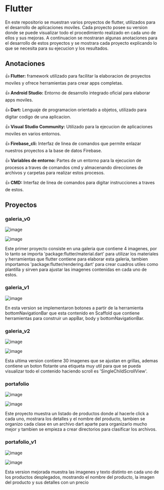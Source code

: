 # Flutter
En este repositorio se muestran varios proyectos de flutter, utilizados para el desarrollo de aplicaciones moviles. Cada proyecto posee su version donde se puede visualizar todo el procedimiento realizado en cada uno de ellos y sus mejoras. A continuacion se mostraran algunas anotaciones para el desarrollo de estos proyectos y se mostrara cada proyecto explicando lo que se necesita para su ejecucion y los resultados.

## Anotaciones
:+1: **Flutter:** framework utilizado para facilitar la elaboracion de proyectos moviles y ofrece herramientas para crear apps completas.

:+1: **Android Studio:** Entorno de desarrollo integrado oficial para elaborar apps moviles.

:+1: **Dart:** Lenguaje de programacion orientado a objetos, utilizado para digitar codigo de una aplicacion.

:+1: **Visual Studio Community:** Utilizado para la ejecucion de aplicaciones moviles en varios entornos.

:+1: **Firebase_cli:** Interfaz de linea de comandos que permite enlazar nuestros proyectos a la base de datos Firebase.

:+1: **Variables de entorno:** Partes de un entorno para la ejecucion de procesos a traves de comandos cmd y almacenando direcciones de archivos y carpetas para realizar estos procesos.

:+1: **CMD:** Interfaz de linea de comandos para digitar instrucciones a traves de estos.

## Proyectos

### galeria_v0

![image](https://user-images.githubusercontent.com/110575826/205741082-299e16c1-61db-4571-8a22-77bebb55ea06.png)

![image](https://user-images.githubusercontent.com/110575826/205743260-a841879f-1db3-48b1-9dc0-509f9d616bd7.png)


Este primer proyecto consiste en una galeria que contiene 4 imagenes, por lo tanto se importa 'package:flutter/material.dart' para utilizar los materiales y herramientas que flutter contiene para elaborar esta galeria, tambien importamos 'package:flutter/rendering.dart' para crear cuadros utiles como plantilla y sirven para ajustar las imagenes contenidas en cada uno de estos.

### galeria_v1

![image](https://user-images.githubusercontent.com/110575826/205742059-2e2de38f-fa95-4a51-aab6-6be58287504a.png)

En esta version se implementaron botones a partir de la herramienta bottomNavigationBar que esta contenido en Scaffold que contiene herramientas para construir un appBar, body y bottomNavigationBar.

### galeria_v2

![image](https://user-images.githubusercontent.com/110575826/205743749-00e07321-e788-404b-9003-4ca6e772ee1f.png)

![image](https://user-images.githubusercontent.com/110575826/205743896-188111ec-35f6-4c20-be00-fec9f0c054b2.png)

Esta ultima version contiene 30 imagenes que se ajustan en grillas, ademas contiene un boton flotante una etiqueta muy util para que se pueda visualizar todo el contenido haciendo scroll es 'SingleChildScrollView'.

### portafolio

![image](https://user-images.githubusercontent.com/110575826/205746722-aa05d233-eca3-465c-8244-771ac8e76e89.png)

![image](https://user-images.githubusercontent.com/110575826/205746734-c14a73e6-bad3-489a-9246-e77fdcdc6a43.png)

Este proyecto muestra un listado de productos donde al hacerle click a cada uno, mostrara los detalles y el nombre del producto, tambien se organizo cada clase en un archivo dart aparte para organizarlo mucho mejor y tambien se empieza a crear directorios para clasificar los archivos.

### portafolio_v1

![image](https://user-images.githubusercontent.com/110575826/205748370-f5c6c8e9-c7bd-4b5e-9fa1-83f1a7edd4ed.png)

![image](https://user-images.githubusercontent.com/110575826/205748398-dd8c88f9-df43-4816-8036-e5aa28b81353.png)

Esta version mejorada muestra las imagenes y texto distinto en cada uno de los productos desplegados, mostrando el nombre del producto, la imagen del producto y sus detalles con un precio



